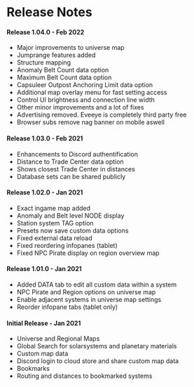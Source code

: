 # Release Notes

#### Release 1.04.0 - Feb 2022
- Major improvements to universe map
- Jumprange features added
- Structure mapping
- Anomaly Belt Count data option
- Maximum Belt Count data option
- Capsuleer Outpost Anchoring Limit data option
- Additional map overlay menu for fast setting access
- Control UI brightness and connection line width
- Other minor improvements and a lot of fixes
- Advertising removed. Eveeye is completely third party free
- Browser subs remove nag banner on mobile aswell

#### Release 1.03.0 - Feb 2021
- Enhancements to Discord authentification  
- Distance to Trade Center data option  
- Shows closest Trade Center in distances  
- Database sets can be shared publicly
 
#### Release 1.02.0 - Jan 2021
 - Exact ingame map added 
 - Anomaly and Belt level NODE display 
 - Station system TAG option
 - Presets now save custom data options
 - Fixed external data reload
 - Fixed reordering infopanes (tablet)
 - Fixed NPC Pirate display on region overview map

#### Release 1.01.0 - Jan 2021
- Added DATA tab to edit all custom data within a system 
- NPC Pirate and Region options on universe map 
- Enable adjacent systems in universe map settings 
- Reorder infopane tabs (tablet only)

#### Initial Release - Jan 2021
 - Universe and Regional Maps
 - Global Search for solarsystems and planetary materials
 - Custom map data
 - Discord login to cloud store and share custom map data
 - Bookmarks
 - Routing and distances to bookmarked systems




<!--stackedit_data:
eyJoaXN0b3J5IjpbLTIwOTQ2MDI5MTIsLTE1MDY0MDYxMjgsMj
E1NzE4NzE1LC0yMDk0NjAyOTEyLDM0NzMyNzQzOSw5ODM4MzAy
NTcsODk3NTY5MjY3LC0xNTIyMzE5NTUsLTE0MDMwMjcwNTcsMj
A5NDc0Njc2OCw4Mzg3MzkyMzksLTExMDY1ODE1MjUsNDg5OTY5
MDc1LDIwMDU1MDU3NTIsMTM3MzE5OTQ5MCwxMzIyMzc3Mjg5LC
0xNzEzNTQxODgwLC0xNTgzMDgyMzQzLDc2MjE0Mzg5NywxODgz
NDg1NjhdfQ==
-->